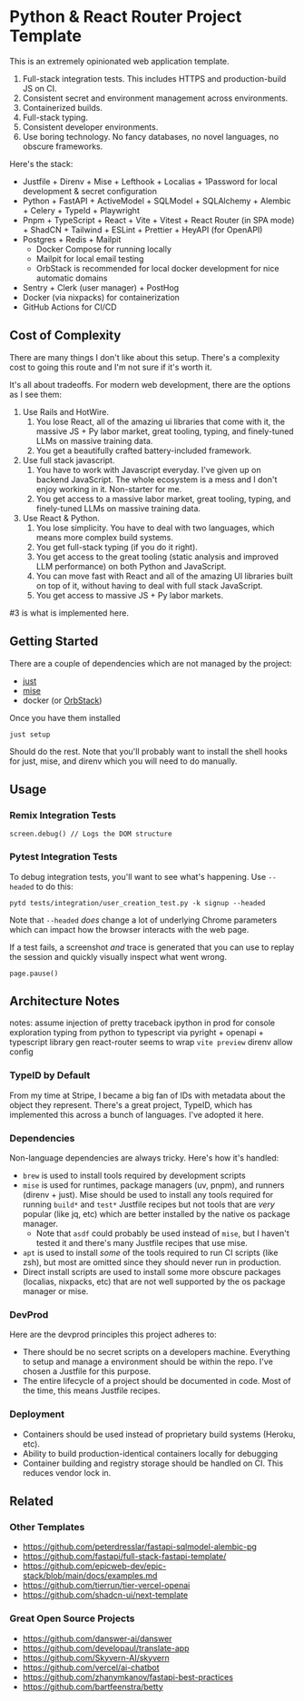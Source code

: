 # Python & React Router Project Template

This is an extremely opinionated web application template.

1. Full-stack integration tests. This includes HTTPS and production-build JS on CI.
2. Consistent secret and environment management across environments.
3. Containerized builds.
4. Full-stack typing.
5. Consistent developer environments.
6. Use boring technology. No fancy databases, no novel languages, no obscure frameworks.

Here's the stack:

* Justfile + Direnv + Mise + Lefthook + Localias + 1Password for local development & secret configuration
* Python + FastAPI + ActiveModel + SQLModel + SQLAlchemy + Alembic + Celery + TypeId + Playwright
* Pnpm + TypeScript + React + Vite + Vitest + React Router (in SPA mode) + ShadCN + Tailwind + ESLint + Prettier + HeyAPI (for OpenAPI)
* Postgres + Redis + Mailpit
  * Docker Compose for running locally
  * Mailpit for local email testing
  * OrbStack is recommended for local docker development for nice automatic domains
* Sentry + Clerk (user manager) + PostHog
* Docker (via nixpacks) for containerization
* GitHub Actions for CI/CD

## Cost of Complexity

There are many things I don't like about this setup. There's a complexity cost to going this route and I'm not sure if it's worth it.

It's all about tradeoffs. For modern web development, there are the options as I see them:

1. Use Rails and HotWire.
   1. You lose React, all of the amazing ui libraries that come with it, the massive JS + Py labor market, great tooling, typing, and finely-tuned LLMs on massive training data.
   2. You get a beautifully crafted battery-included framework.
2. Use full stack javascript.
   1. You have to work with Javascript everyday. I've given up on backend JavaScript. The whole ecosystem is a mess and I don't enjoy working in it. Non-starter for me.
   2. You get access to a massive labor market, great tooling, typing, and finely-tuned LLMs on massive training data.
3. Use React & Python.
   1. You lose simplicity. You have to deal with two languages, which means more complex build systems.
   2. You get full-stack typing (if you do it right).
   3. You get access to the great tooling (static analysis and improved LLM performance) on both Python and JavaScript.
   4. You can move fast with React and all of the amazing UI libraries built on top of it, without having to deal with full stack JavaScript.
   5. You get access to massive JS + Py labor markets.

#3 is what is implemented here.

## Getting Started

There are a couple of dependencies which are not managed by the project:

* [just](https://just.systems)
* [mise](https://mise.jdx.dev)
* docker (or [OrbStack](https://orbstack.dev))

Once you have them installed

```shell
just setup
```

Should do the rest. Note that you'll probably want to install the shell hooks for just, mise, and direnv which you will need to do manually.

## Usage

### Remix Integration Tests

```
screen.debug() // Logs the DOM structure
```

### Pytest Integration Tests

To debug integration tests, you'll want to see what's happening. Use `--headed` to do this:

```
pytd tests/integration/user_creation_test.py -k signup --headed
```

Note that `--headed` *does* change a lot of underlying Chrome parameters which can impact how the browser interacts
with the web page.

If a test fails, a screenshot *and* trace is generated that you can use to replay the session and quickly visually inspect what went wrong.

```
page.pause()
```

## Architecture Notes

notes:
assume injection of pretty traceback
ipython in prod for console exploration
typing from python to typescript via pyright + openapi + typescript library gen
react-router seems to wrap `vite preview`
direnv allow config

### TypeID by Default

From my time at Stripe, I became a big fan of IDs with metadata about the object they represent. There's a great project, TypeID, which has implemented this across a bunch of languages. I've adopted it here.

<!--

I wouldn't call myself an expert, but I do have opinions on best practices ![:slightly_smiling_face:](https://a.slack-edge.com/production-standard-emoji-assets/14.0/apple-medium/1f642@2x.png) First, yes, I've seen schemas which have an `id` and `ext_id` column for an external ID. But realistically, when stored with postgres's UUID column, it's stored as a 128-bit integer, only twice as big as the usual index column type, and with ULIDs (used by TypeID), the index/locality issue goes away. The biggest issue IMO is the ergonomics of a large, hard-to-memorize ID vs a smaller one. In my assessment, this issue is offset by:

1.  TypeIDs tell you what kind of ID they are
2.  Never getting a bad join (if you join the wrong table, there will be no results, because ulids never collide)
3.  Ability to pregenerate IDs clientside
4.  Eventually sequential IDs get big enough anyways.

Going back to the `id`/`ext_id` approach, the `ext_id` was actually more similar to a youtube video ID, something very compact. So even that came down to the ergonomics. Not sure what exactly you're building, but I'd say 90% of use cases can use ULID TypeIDs on postgres without thinking twice.

-->

### Dependencies

Non-language dependencies are always tricky. Here's how it's handled:

* `brew` is used to install tools required by development scripts
* `mise` is used for runtimes, package managers (uv, pnpm), and runners (direnv + just). Mise should be used to install any tools required for running `build*` and `test*` Justfile recipes but not tools that are *very* popular (like jq, etc) which are better installed by the native os package manager.
  * Note that `asdf` could probably be used instead of `mise`, but I haven't tested it and there's many Justfile recipes that use mise.
* `apt` is used to install *some* of the tools required to run CI scripts (like zsh), but most are omitted since they should never run in production.
* Direct install scripts are used to install some more obscure packages (localias, nixpacks, etc) that are not well supported by the os package manager or mise.

### DevProd

Here are the devprod principles this project adheres to:

* There should be no secret scripts on a developers machine. Everything to setup and manage a environment should be within the repo. I've chosen a Justfile for this purpose.
* The entire lifecycle of a project should be documented in code. Most of the time, this means Justfile recipes.

### Deployment

* Containers should be used instead of proprietary build systems (Heroku, etc).
* Ability to build production-identical containers locally for debugging
* Container building and registry storage should be handled on CI. This reduces vendor lock in.

## Related

### Other Templates

* https://github.com/peterdresslar/fastapi-sqlmodel-alembic-pg
* https://github.com/fastapi/full-stack-fastapi-template/
* https://github.com/epicweb-dev/epic-stack/blob/main/docs/examples.md
* https://github.com/tierrun/tier-vercel-openai
* https://github.com/shadcn-ui/next-template

### Great Open Source Projects

* https://github.com/danswer-ai/danswer
* https://github.com/developaul/translate-app
* https://github.com/Skyvern-AI/skyvern
* https://github.com/vercel/ai-chatbot
* https://github.com/zhanymkanov/fastapi-best-practices
* https://github.com/bartfeenstra/betty